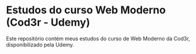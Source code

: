# Estudos do curso Web Moderno (Cod3r - Udemy)

Este repositório contém meus estudos do curso de Web Moderno da Cod3r, disponibilizado pela Udemy.